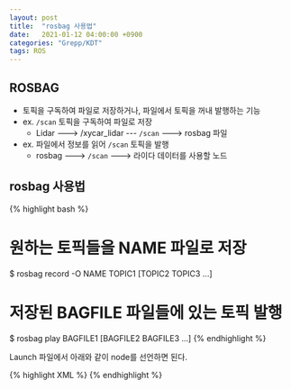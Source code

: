```yaml
---
layout: post
title:  "rosbag 사용법"
date:   2021-01-12 04:00:00 +0900
categories: "Grepp/KDT"
tags: ROS
---
```


## ROSBAG

- 토픽을 구독하여 파일로 저장하거나, 파일에서 토픽을 꺼내 발행하는 기능
- ex. `/scan` 토픽을 구독하여 파일로 저장
    - Lidar ---> /xycar_lidar --- `/scan` ---> rosbag 파일
- ex. 파일에서 정보를 읽어 `/scan` 토픽을 발행
    - rosbag ---> `/scan` ---> 라이다 데이터를 사용할 노드



## rosbag 사용법

{% highlight bash %}
# 원하는 토픽들을 NAME 파일로 저장
$ rosbag record -O NAME TOPIC1 [TOPIC2 TOPIC3 ...]
# 저장된 BAGFILE 파일들에 있는 토픽 발행
$ rosbag play BAGFILE1 [BAGFILE2 BAGFILE3 ...]
{% endhighlight %}

Launch 파일에서 아래와 같이 node를 선언하면 된다.

{% highlight XML %}
<launch>
    <node name="rosbag_play" pkg="rosbag" type="play" output="screen" 
          required="true" args="$(find rviz_lidar)/src/lidar_topic.bag" />
</launch>
{% endhighlight %}
